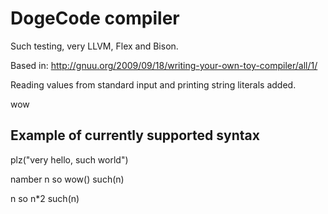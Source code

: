 DogeCode compiler
=================

Such testing, very LLVM, Flex and Bison.

Based in: http://gnuu.org/2009/09/18/writing-your-own-toy-compiler/all/1/

Reading values from standard input and printing string literals added.

wow

Example of currently supported syntax
-------------------------------------

plz("very hello, such world")

namber n so wow()
such(n)

n so n*2
such(n)
